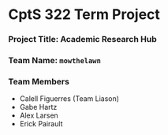 # CptS 322 Term Project
### Project Title: Academic Research Hub 
### Team Name: `mowthelawn` 
### Team Members 
* Calell Figuerres (Team Liason)
* Gabe Hartz
* Alex Larsen
* Erick Pairault

